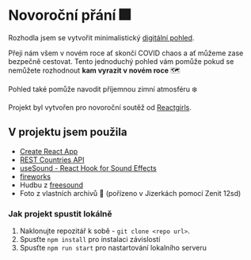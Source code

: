 # Novoroční přání :fireworks:

Rozhodla jsem se vytvořit minimalistický [digitální pohled](where-to-travel-this-year.netlify.app).

Přeji nám všem v novém roce ať skončí COVID chaos a ať můžeme zase bezpečně cestovat.
Tento jednoduchý pohled vám pomůže pokud se nemůžete rozhodnout **kam vyrazit v novém roce** :world_map:

Pohled také pomůže navodit příjemnou zimní atmosféru :snowflake:

Projekt byl vytvořen pro novoroční soutěž od [Reactgirls](https://reactgirls.com/).

## V projektu jsem použila

- [Create React App](https://github.com/facebook/create-react-app)
- [REST Countries API](https://restcountries.com/)
- [useSound - React Hook for Sound Effects ](https://www.npmjs.com/package/use-sound)
- [fireworks](https://www.npmjs.com/package/fireworks)
- Hudbu z [freesound](https://freesound.org/people/Setuniman/sounds/170858/)
- Foto z vlastních archivů :eyes: (pořízeno v Jizerkách pomocí Zenit 12sd)

### Jak projekt spustit lokálně

1. Naklonujte repozitář k sobě - `git clone <repo url>`.
2. Spusťte `npm install` pro instalaci závislostí
3. Spusťte `npm run start` pro nastartování lokalního serveru
